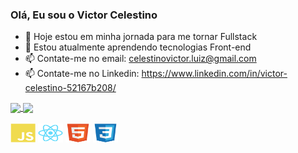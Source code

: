 ### Olá, Eu sou o Victor Celestino 

- 🔭 Hoje estou em minha jornada para me tornar Fullstack
- 🌱 Estou atualmente aprendendo tecnologias Front-end
- 📫 Contate-me no email: celestinovictor.luiz@gmail.com
- 📫 Contate-me no Linkedin: https://www.linkedin.com/in/victor-celestino-52167b208/

<div>
<a href="https://www.linkedin.com/in/victor-celestino-52167b208/">
  <img align="center" src="https://github-readme-stats.vercel.app/api?username=Vol1t&show_icons=true&theme=dark" />
</a>
<a href="https://www.linkedin.com/in/victor-celestino-52167b208/">
  <img align="center" src="https://github-readme-stats.vercel.app/api/top-langs/?username=Vol1t&theme=dark" />
</a>
</div>

<div style="display: inline_block"><br>
  <img align="center" alt="Victor-Js" height="30" width="40" src="https://raw.githubusercontent.com/devicons/devicon/master/icons/javascript/javascript-plain.svg">
 <!-- <img align="center" alt="Rafa-Ts" height="30" width="40" src="https://raw.githubusercontent.com/devicons/devicon/master/icons/typescript/typescript-plain.svg"> -->
  <img align="center" alt="Victor-React" height="30" width="40" src="https://raw.githubusercontent.com/devicons/devicon/master/icons/react/react-original.svg">
  <img align="center" alt="Victor-HTML" height="30" width="40" src="https://raw.githubusercontent.com/devicons/devicon/master/icons/html5/html5-original.svg">
  <img align="center" alt="Victor-CSS" height="30" width="40" src="https://raw.githubusercontent.com/devicons/devicon/master/icons/css3/css3-original.svg">
 <!--  <img align="center" alt="Rafa-Python" height="30" width="40" src="https://raw.githubusercontent.com/devicons/devicon/master/icons/python/python-original.svg">
  <img align="center" alt="Rafa-Csharp" height="30" width="40" src="https://raw.githubusercontent.com/devicons/devicon/master/icons/csharp/csharp-original.svg"> -->
</div>
